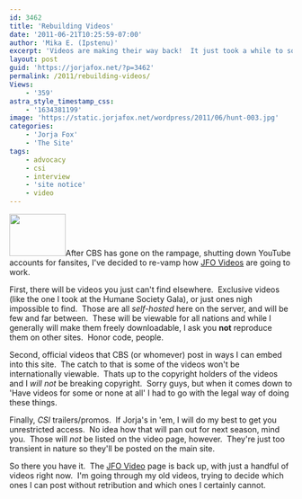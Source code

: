 ```yaml
---
id: 3462
title: 'Rebuilding Videos'
date: '2011-06-21T10:25:59-07:00'
author: 'Mika E. (Ipstenu)'
excerpt: 'Videos are making their way back!  It just took a while to sort out the best way to do this and not run into legal issues.'
layout: post
guid: 'https://jorjafox.net/?p=3462'
permalink: /2011/rebuilding-videos/
Views:
    - '359'
astra_style_timestamp_css:
    - '1634381199'
image: 'https://static.jorjafox.net/wordpress/2011/06/hunt-003.jpg'
categories:
    - 'Jorja Fox'
    - 'The Site'
tags:
    - advocacy
    - csi
    - interview
    - 'site notice'
    - video
---
```


<img class="alignleft size-thumbnail wp-image-3489" title="hunt-003" src="//static.jorjafox.net/wordpress/2011/06/hunt-003-224x140.jpg" alt="" width="100" height="75" />After CBS has gone on the rampage, shutting down YouTube accounts for fansites, I've decided to re-vamp how <a href="https://jorjafox.net/videos">JFO Videos</a> are going to work.

First, there will be videos you just can't find elsewhere.  Exclusive videos (like the one I took at the Humane Society Gala), or just ones nigh impossible to find.  Those are all _self-hosted_ here on the server, and will be few and far between.  These will be viewable for all nations and while I generally will make them freely downloadable, I ask you **not** reproduce them on other sites.  Honor code, people.

Second, official videos that CBS (or whomever) post in ways I can embed into this site.  The catch to that is some of the videos won't be internationally viewable.  Thats up to the copyright holders of the videos and I _will not_ be breaking copyright.  Sorry guys, but when it comes down to 'Have videos for some or none at all' I had to go with the legal way of doing these things.

Finally, _CSI_ trailers/promos.  If Jorja's in 'em, I will do my best to get you unrestricted access.  No idea how that will pan out for next season, mind you.  Those will _not_ be listed on the video page, however.  They're just too transient in nature so they'll be posted on the main site.

So there you have it.  The <a href="https://jorjafox.net/videos">JFO Video</a> page is back up, with just a handful of videos right now.  I'm going through my old videos, trying to decide which ones I can post without retribution and which ones I certainly cannot.
